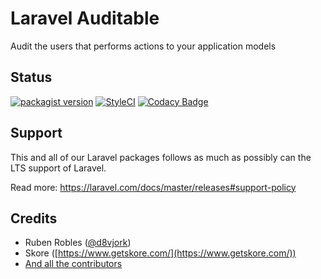 # Laravel Auditable

Audit the users that performs actions to your application models

## Status

[![packagist version](https://img.shields.io/packagist/v/skore-labs/laravel-auditable)](https://packagist.org/packages/skore-labs/laravel-auditable) [![StyleCI](https://github.styleci.io/repos/246383106/shield?style=flat&branch=master)](https://github.styleci.io/repos/246383106) [![Codacy Badge](https://api.codacy.com/project/badge/Grade/8f09d7031fe341e1a8c8eed9120a0e7b)](https://www.codacy.com/gh/skore/laravel-auditable?utm_source=github.com&amp;utm_medium=referral&amp;utm_content=skore/laravel-auditable&amp;utm_campaign=Badge_Grade)

## Support

This and all of our Laravel packages follows as much as possibly can the LTS support of Laravel.

Read more: https://laravel.com/docs/master/releases#support-policy

## Credits

- Ruben Robles ([@d8vjork](https://github.com/d8vjork))
- Skore ([https://www.getskore.com/](https://www.getskore.com/))
- [And all the contributors](https://github.com/skore-labs/laravel-status/graphs/contributors)
